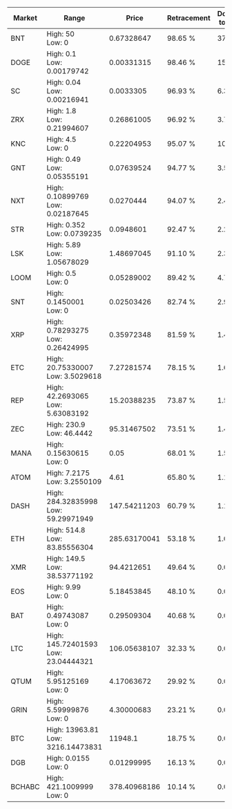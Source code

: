 | Market | Range | Price| Retracement | Doubles to 50% |
| --- | --- | --- | --- | --- |
| BNT | High: 50<br />Low: 0 | 0.67328647 | 98.65 % | 37.13 |
| DOGE | High: 0.1<br />Low: 0.00179742 | 0.00331315 | 98.46 % | 15.36 |
| SC | High: 0.04<br />Low: 0.00216941 | 0.0033305 | 96.93 % | 6.33 |
| ZRX | High: 1.8<br />Low: 0.21994607 | 0.26861005 | 96.92 % | 3.76 |
| KNC | High: 4.5<br />Low: 0 | 0.22204953 | 95.07 % | 10.13 |
| GNT | High: 0.49<br />Low: 0.05355191 | 0.07639524 | 94.77 % | 3.56 |
| NXT | High: 0.10899769<br />Low: 0.02187645 | 0.0270444 | 94.07 % | 2.42 |
| STR | High: 0.352<br />Low: 0.0739235 | 0.0948601 | 92.47 % | 2.25 |
| LSK | High: 5.89<br />Low: 1.05678029 | 1.48697045 | 91.10 % | 2.34 |
| LOOM | High: 0.5<br />Low: 0 | 0.05289002 | 89.42 % | 4.73 |
| SNT | High: 0.1450001<br />Low: 0 | 0.02503426 | 82.74 % | 2.90 |
| XRP | High: 0.78293275<br />Low: 0.26424995 | 0.35972348 | 81.59 % | 1.46 |
| ETC | High: 20.75330007<br />Low: 3.5029618 | 7.27281574 | 78.15 % | 1.67 |
| REP | High: 42.2693065<br />Low: 5.63083192 | 15.20388235 | 73.87 % | 1.58 |
| ZEC | High: 230.9<br />Low: 46.4442 | 95.31467502 | 73.51 % | 1.45 |
| MANA | High: 0.15630615<br />Low: 0 | 0.05 | 68.01 % | 1.56 |
| ATOM | High: 7.2175<br />Low: 3.2550109 | 4.61 | 65.80 % | 1.14 |
| DASH | High: 284.32835998<br />Low: 59.29971949 | 147.54211203 | 60.79 % | 1.16 |
| ETH | High: 514.8<br />Low: 83.85556304 | 285.63170041 | 53.18 % | 1.05 |
| XMR | High: 149.5<br />Low: 38.53771192 | 94.4212651 | 49.64 % | 0.00 |
| EOS | High: 9.99<br />Low: 0 | 5.18453845 | 48.10 % | 0.00 |
| BAT | High: 0.49743087<br />Low: 0 | 0.29509304 | 40.68 % | 0.00 |
| LTC | High: 145.72401593<br />Low: 23.04444321 | 106.05638107 | 32.33 % | 0.00 |
| QTUM | High: 5.95125169<br />Low: 0 | 4.17063672 | 29.92 % | 0.00 |
| GRIN | High: 5.59999876<br />Low: 0 | 4.30000683 | 23.21 % | 0.00 |
| BTC | High: 13963.81<br />Low: 3216.14473831 | 11948.1 | 18.75 % | 0.00 |
| DGB | High: 0.0155<br />Low: 0 | 0.01299995 | 16.13 % | 0.00 |
| BCHABC | High: 421.1009999<br />Low: 0 | 378.40968186 | 10.14 % | 0.00 |
